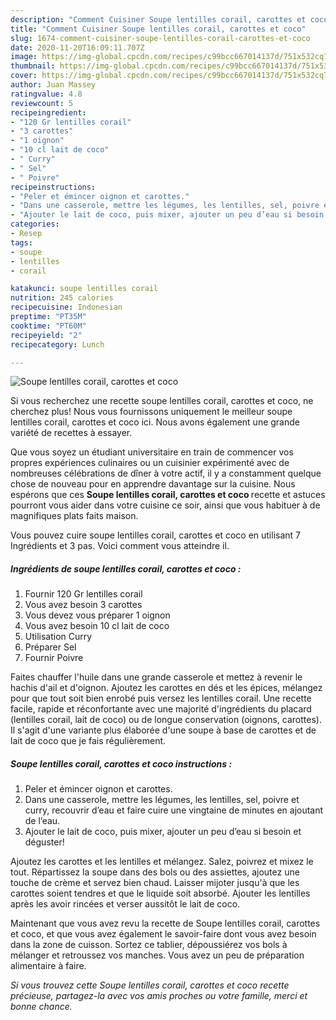 ```yaml
---
description: "Comment Cuisiner Soupe lentilles corail, carottes et coco"
title: "Comment Cuisiner Soupe lentilles corail, carottes et coco"
slug: 1674-comment-cuisiner-soupe-lentilles-corail-carottes-et-coco
date: 2020-11-20T16:09:11.707Z
image: https://img-global.cpcdn.com/recipes/c99bcc667014137d/751x532cq70/soupe-lentilles-corail-carottes-et-coco-photo-principale-de-la-recette.jpg
thumbnail: https://img-global.cpcdn.com/recipes/c99bcc667014137d/751x532cq70/soupe-lentilles-corail-carottes-et-coco-photo-principale-de-la-recette.jpg
cover: https://img-global.cpcdn.com/recipes/c99bcc667014137d/751x532cq70/soupe-lentilles-corail-carottes-et-coco-photo-principale-de-la-recette.jpg
author: Juan Massey
ratingvalue: 4.8
reviewcount: 5
recipeingredient:
- "120 Gr lentilles corail"
- "3 carottes"
- "1 oignon"
- "10 cl lait de coco"
- " Curry"
- " Sel"
- " Poivre"
recipeinstructions:
- "Peler et émincer oignon et carottes."
- "Dans une casserole, mettre les légumes, les lentilles, sel, poivre et curry, recouvrir d’eau et faire cuire une vingtaine de minutes en ajoutant de l’eau."
- "Ajouter le lait de coco, puis mixer, ajouter un peu d’eau si besoin et déguster!"
categories:
- Resep
tags:
- soupe
- lentilles
- corail

katakunci: soupe lentilles corail 
nutrition: 245 calories
recipecuisine: Indonesian
preptime: "PT35M"
cooktime: "PT60M"
recipeyield: "2"
recipecategory: Lunch

---
```



![Soupe lentilles corail, carottes et coco](https://img-global.cpcdn.com/recipes/c99bcc667014137d/751x532cq70/soupe-lentilles-corail-carottes-et-coco-photo-principale-de-la-recette.jpg)

Si vous recherchez une recette soupe lentilles corail, carottes et coco, ne cherchez plus! Nous vous fournissons uniquement le meilleur soupe lentilles corail, carottes et coco ici. Nous avons également une grande variété de recettes à essayer.

Que vous soyez un étudiant universitaire en train de commencer vos propres expériences culinaires ou un cuisinier expérimenté avec de nombreuses célébrations de dîner à votre actif, il y a constamment quelque chose de nouveau pour en apprendre davantage sur la cuisine. Nous espérons que ces <strong> Soupe lentilles corail, carottes et coco </strong> recette et astuces pourront vous aider dans votre cuisine ce soir, ainsi que vous habituer à de magnifiques plats faits maison.

<!--inarticleads1-->

Vous pouvez cuire soupe lentilles corail, carottes et coco en utilisant 7 Ingrédients et 3 pas. Voici comment vous atteindre il.

##### Ingrédients de soupe lentilles corail, carottes et coco :

1. Fournir 120 Gr lentilles corail
1. Vous avez besoin 3 carottes
1. Vous devez vous préparer 1 oignon
1. Vous avez besoin 10 cl lait de coco
1. Utilisation  Curry
1. Préparer  Sel
1. Fournir  Poivre


Faites chauffer l&#39;huile dans une grande casserole et mettez à revenir le hachis d&#39;ail et d&#39;oignon. Ajoutez les carottes en dés et les épices, mélangez pour que tout soit bien enrobé puis versez les lentilles corail. Une recette facile, rapide et réconfortante avec une majorité d&#39;ingrédients du placard (lentilles corail, lait de coco) ou de longue conservation (oignons, carottes). Il s&#39;agit d&#39;une variante plus élaborée d&#39;une soupe à base de carottes et de lait de coco que je fais régulièrement. 

<!--inarticleads2-->

##### Soupe lentilles corail, carottes et coco instructions :

1. Peler et émincer oignon et carottes.
1. Dans une casserole, mettre les légumes, les lentilles, sel, poivre et curry, recouvrir d’eau et faire cuire une vingtaine de minutes en ajoutant de l’eau.
1. Ajouter le lait de coco, puis mixer, ajouter un peu d’eau si besoin et déguster!


Ajoutez les carottes et les lentilles et mélangez. Salez, poivrez et mixez le tout. Répartissez la soupe dans des bols ou des assiettes, ajoutez une touche de crème et servez bien chaud. Laisser mijoter jusqu&#39;à que les carottes soient tendres et que le liquide soit absorbé. Ajouter les lentilles après les avoir rincées et verser aussitôt le lait de coco. 

<!--inarticleads1-->

<p>
Maintenant que vous avez revu la recette de Soupe lentilles corail, carottes et coco, et que vous avez également le savoir-faire dont vous avez besoin dans la zone de cuisson. Sortez ce tablier, dépoussiérez vos bols à mélanger et retroussez vos manches. Vous avez un peu de préparation alimentaire à faire.
</p>

<p>
<i>Si vous trouvez cette Soupe lentilles corail, carottes et coco recette précieuse, partagez-la avec vos amis proches ou votre famille, merci et bonne chance.</i>
</p>

